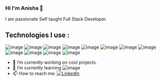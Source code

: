 ### Hi I'm Anisha 👋

I am passionate Self taught Full Stack Developer. 

## Technologies I use  :
![image](https://img.shields.io/badge/JavaScript-F7DF1E?style=for-the-badge&logo=javascript&logoColor=black)  ![image](https://img.shields.io/badge/HTML5-E34F26?style=for-the-badge&logo=html5&logoColor=white)  ![image](https://img.shields.io/badge/CSS3-1572B6?style=for-the-badge&logo=css3&logoColor=white)  ![image](https://img.shields.io/badge/Express.js-404D59?style=for-the-badge)  ![image](	https://img.shields.io/badge/React-20232A?style=for-the-badge&logo=react&logoColor=61DAFB)  ![image](https://img.shields.io/badge/Bootstrap-563D7C?style=for-the-badge&logo=bootstrap&logoColor=white)  ![image](https://img.shields.io/badge/Material--UI-0081CB?style=for-the-badge&logo=material-ui&logoColor=white)  ![image](https://img.shields.io/badge/jQuery-0769AD?style=for-the-badge&logo=jquery&logoColor=white)  ![image](https://img.shields.io/badge/MySQL-00000F?style=for-the-badge&logo=mysql&logoColor=white) 
![image](https://img.shields.io/badge/React_Router-CA4245?style=for-the-badge&logo=react-router&logoColor=white)  ![image](https://img.shields.io/badge/Express.js-404D59?style=for-the-badge)  ![image](https://img.shields.io/badge/Node.js-43853D?style=for-the-badge&logo=node.js&logoColor=white)  
- 🔭 I’m currently working on cool projects.
- 🌱 I’m currently learning ![image](https://img.shields.io/badge/TypeScript-007ACC?style=for-the-badge&logo=typescript&logoColor=white) 
- 📫 How to reach me: [![LinkedIn][1.1]][1]

<!-- Icons -->


[1.1]: https://img.shields.io/badge/LinkedIn-0077B5?style=for-the-badge&logo=linkedin&logoColor=white

<!-- Links to your social media accounts -->


[1]: https://www.linkedin.com/in/anisha-potteti-48b77872/
<!--
**anisha0612/anisha0612** is a ✨ _special_ ✨ repository because its `README.md` (this file) appears on your GitHub profile.
 ![image]() 
-->





